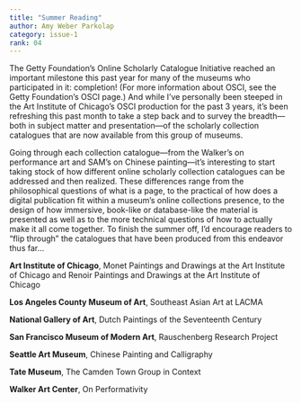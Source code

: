 ```yaml
---
title: "Summer Reading"
author: Amy Weber Parkolap
category: issue-1
rank: 04
---
```

The Getty Foundation’s Online Scholarly Catalogue Initiative reached an important milestone this past year for many of the museums who participated in it: completion! (For more information about OSCI, see the Getty Foundation’s OSCI page.) And while I’ve personally been steeped in the Art Institute of Chicago’s OSCI production for the past 3 years, it’s been refreshing this past month to take a step back and to survey the breadth—both in subject matter and presentation—of the scholarly collection catalogues that are now available from this group of museums.  

Going through each collection catalogue—from the Walker’s on performance art and SAM’s on Chinese painting—it’s interesting to start taking stock of how different online scholarly collection catalogues can be addressed and then realized. These differences range from the philosophical questions of what is a page, to the practical of how does a digital publication fit within a museum’s online collections presence, to the design of how immersive, book-like or database-like the material is presented as well as to the more technical questions of how to actually make it all come together.  To finish the summer off, I’d encourage readers to “flip through” the catalogues that have been produced from this endeavor thus far…

**Art Institute of Chicago**, Monet Paintings and Drawings at the Art Institute of Chicago and Renoir Paintings and Drawings at the Art Institute of Chicago  

**Los Angeles County Museum of Art**, Southeast Asian Art at LACMA  

**National Gallery of Art**, Dutch Paintings of the Seventeenth Century  

**San Francisco Museum of Modern Art**, Rauschenberg Research Project  

**Seattle Art Museum**, Chinese Painting and Calligraphy  

**Tate Museum**, The Camden Town Group in Context  

**Walker Art Center**, On Performativity  